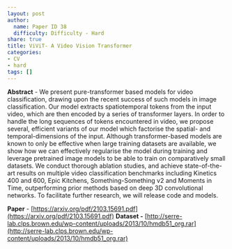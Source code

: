 ```yaml
---
layout: post
author:
  name: Paper ID 38
  difficulty: Difficulty - Hard
share: true
title: ViViT- A Video Vision Transformer
categories:
- CV
- hard
tags: []
---
```

**Abstract** - We present pure-transformer based models for video
classification, drawing upon the recent success of such models in image classification. Our model extracts spatiotemporal tokens from the input video, which are then encoded by a series of transformer layers. In order to handle the long sequences of tokens encountered in video, we
propose several, efficient variants of our model which factorise the spatial- and temporal-dimensions of the input. Although transformer-based models are known to only be effective when large training datasets are available, we show
how we can effectively regularise the model during training
and leverage pretrained image models to be able to train on
comparatively small datasets. We conduct thorough ablation studies, and achieve state-of-the-art results on multiple
video classification benchmarks including Kinetics 400 and
600, Epic Kitchens, Something-Something v2 and Moments
in Time, outperforming prior methods based on deep 3D
convolutional networks. To facilitate further research, we
will release code and models.

**Paper** - [https://arxiv.org/pdf/2103.15691.pdf](https://arxiv.org/pdf/2103.15691.pdf)
**Dataset -** [http://serre-lab.clps.brown.edu/wp-content/uploads/2013/10/hmdb51_org.rar](http://serre-lab.clps.brown.edu/wp-content/uploads/2013/10/hmdb51_org.rar)
    